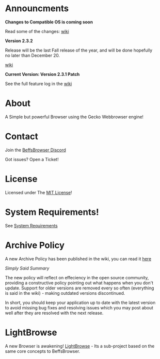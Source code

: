 # Announcments




**Changes to Compatible OS is coming soon**

Read some of the changes: [wiki](https://github.com/jdc20181/BeffsBrowser/wiki/Changes-to-Supported-OS-Versions)


**Version 2.3.2**

Release will be the last Fall release of the year, and will be done hopefully no later than December 20.

[wiki](https://github.com/jdc20181/BeffsBrowser/wiki/Version-2.3.2-Coming-soon)




**Current Version: Version 2.3.1 Patch**



See the full feature log in the [wiki](https://github.com/jdc20181/BeffsBrowser/wiki/2.3.1-Patch-Release-Coming-soon)



# About

A Simple but powerful Browser using the Gecko Webbrowser engine!

# Contact 


Join the [BeffsBrowser Discord](https://discord.gg/kz4Bxw9)

Got issues? Open a Ticket! 


# License
Licensed under The [MIT License](https://github.com/jdc20181/BeffsBrowser/blob/master/Information/LICENSE)!


 
# System Requirements!

See [System Requirements](https://github.com/jdc20181/BeffsBrowser/blob/master/Information/SystemRequirements.md)

# Archive Policy

A new Archive Policy has been published in the wiki, you can read it [here](https://github.com/jdc20181/BeffsBrowser/wiki/Archive-Policy)

*Simply Said Summary*

The new policy will reflect on effeciency in the open source community, providing a constructive policy pointing out what happens when you don't update. Support for older versions are removed every so often (everything is said in the wiki) - making outdated versions discontinued. 

In short, you should keep your application up to date with the latest version to avoid missing bug fixes and resolving issues which you may post about well after they are resolved with the next release. 


# LightBrowse


A new Browser is awakening! [LightBrowse](https://github.com/jdc20181/BeffsBrowser/wiki/Introducing-LightBrowse:-A-Simple-lighter,-but-powerful-Browser) - Its a sub-project based on the same core concepts to BeffsBrowser. 

